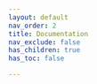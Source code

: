```yaml
---
layout: default
nav_order: 2
title: Documentation
nav_exclude: false
has_children: true
has_toc: false

---
```

